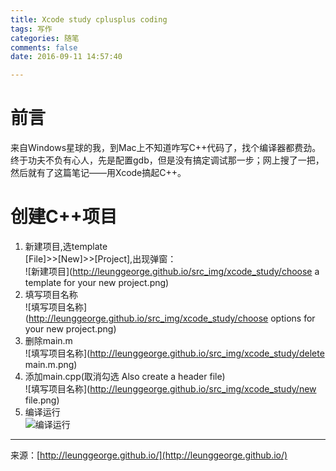 ```yaml
---
title: Xcode study cplusplus coding
tags: 写作
categories: 随笔
comments: false
date: 2016-09-11 14:57:40

---
```

# 前言  
来自Windows星球的我，到Mac上不知道咋写C++代码了，找个编译器都费劲。终于功夫不负有心人，先是配置gdb，但是没有搞定调试那一步；网上搜了一把，然后就有了这篇笔记——用Xcode搞起C++。

# 创建C++项目
1. 新建项目,选template  
[File]>>[New]>>[Project],出现弹窗：  
![新建项目](http://leunggeorge.github.io/src_img/xcode_study/choose a template for your new project.png)
2. 填写项目名称  
![填写项目名称](http://leunggeorge.github.io/src_img/xcode_study/choose options for your new project.png)
3. 删除main.m  
![填写项目名称](http://leunggeorge.github.io/src_img/xcode_study/delete main.m.png)
4. 添加main.cpp(取消勾选 Also create a header file)  
![填写项目名称](http://leunggeorge.github.io/src_img/xcode_study/new file.png)
5. 编译运行  
![编译运行](http://leunggeorge.github.io/src_img/xcode_study/end.png)







---
<link rel="stylesheet" href="http://yandex.st/highlightjs/6.1/styles/default.min.css">
<script src="http://yandex.st/highlightjs/6.1/highlight.min.js"></script>
<script>
hljs.tabReplace = ' ';
hljs.initHighlightingOnLoad();
</script>


来源：[http://leunggeorge.github.io/](http://leunggeorge.github.io/)  